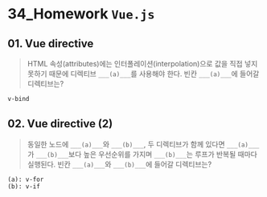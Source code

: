 # 34_Homework	`Vue.js`
## 01. Vue directive

> HTML 속성(attributes)에는 인터폴레이션(interpolation)으로 값을 직접 넣지 못하기 때문에 디렉티브 `___(a)___`를 사용해야 한다. 빈칸 `___(a)___`에 들어갈 디렉티브는?

```html
v-bind
```



## 02. Vue directive (2)

> 동일한 노드에 `___(a)___`와 `___(b)___`, 두 디렉티브가 함께 있다면 `___(a)___`가 `___(b)___`보다 높은 우선순위를 가지며 `___(b)___`는 루프가 반복될 때마다 실행된다. 빈칸 `___(a)___`와 `___(b)___`에 들어갈 디렉티브는?

```
(a): v-for
(b): v-if
```

